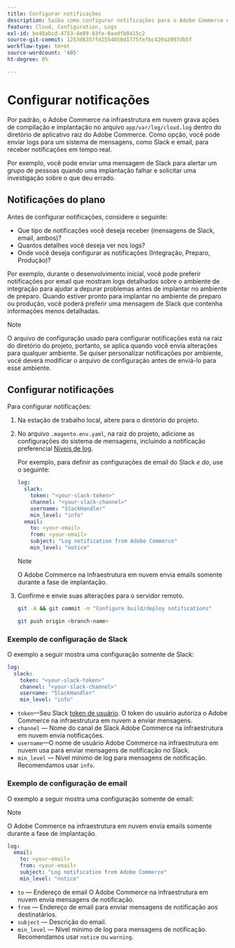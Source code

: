 ```yaml
---
title: Configurar notificações
description: Saiba como configurar notificações para o Adobe Commerce em ambientes de infraestrutura em nuvem.
feature: Cloud, Configuration, Logs
exl-id: be48abcd-4753-4e89-83fe-0aadfb0415c2
source-git-commit: 1253d8357fd2554050d1775fefbc420a2097db5f
workflow-type: tm+mt
source-wordcount: '405'
ht-degree: 0%

---
```


# Configurar notificações

Por padrão, o Adobe Commerce na infraestrutura em nuvem grava ações de compilação e implantação no arquivo `app/var/log/cloud.log` dentro do diretório de aplicativo raiz do Adobe Commerce. Como opção, você pode enviar logs para um sistema de mensagens, como Slack e email, para receber notificações em tempo real.

Por exemplo, você pode enviar uma mensagem de Slack para alertar um grupo de pessoas quando uma implantação falhar e solicitar uma investigação sobre o que deu errado.

## Notificações do plano

Antes de configurar notificações, considere o seguinte:

- Que tipo de notificações você deseja receber (mensagens de Slack, email, ambos)?
- Quantos detalhes você deseja ver nos logs?
- Onde você deseja configurar as notificações (Integração, Preparo, Produção)?

Por exemplo, durante o desenvolvimento inicial, você pode preferir notificações por email que mostram logs detalhados sobre o ambiente de integração para ajudar a depurar problemas antes de implantar no ambiente de preparo. Quando estiver pronto para implantar no ambiente de preparo ou produção, você poderá preferir uma mensagem de Slack que contenha informações menos detalhadas.

>[!NOTE]
>
>O arquivo de configuração usado para configurar notificações está na raiz do diretório do projeto, portanto, se aplica quando você envia alterações para qualquer ambiente. Se quiser personalizar notificações por ambiente, você deverá modificar o arquivo de configuração antes de enviá-lo para esse ambiente.

## Configurar notificações

Para configurar notificações:

1. Na estação de trabalho local, altere para o diretório do projeto.
1. No arquivo `.magento.env.yaml`, na raiz do projeto, adicione as configurações do sistema de mensagens, incluindo a notificação preferencial [Níveis de log](log-handlers.md#log-levels).

   Por exemplo, para definir as configurações de email do Slack _e do_, use o seguinte:

   ```yaml
   log:
     slack:
       token: "<your-slack-token>"
       channel: "<your-slack-channel>"
       username: "SlackHandler"
       min_level: "info"
     email:
       to: <your-email>
       from: <your-email>
       subject: "Log notification from Adobe Commerce"
       min_level: "notice"
   ```

   >[!NOTE]
   >
   >O Adobe Commerce na infraestrutura em nuvem envia emails somente durante a fase de implantação.

1. Confirme e envie suas alterações para o servidor remoto.

   ```bash
   git -A && git commit -m "Configure build/deploy notifications"
   ```

   ```bash
   git push origin <branch-name>
   ```

### Exemplo de configuração de Slack

O exemplo a seguir mostra uma configuração somente de Slack:

```yaml
log:
  slack:
    token: "<your-slack-token>"
    channel: "<your-slack-channel>"
    username: "SlackHandler"
    min_level: "info"
```

- `token`—Seu Slack [token de usuário](https://api.slack.com/docs/token-types#user). O token do usuário autoriza o Adobe Commerce na infraestrutura em nuvem a enviar mensagens.
- `channel` — Nome do canal de Slack Adobe Commerce na infraestrutura em nuvem envia notificações.
- `username`—O nome de usuário Adobe Commerce na infraestrutura em nuvem usa para enviar mensagens de notificação no Slack.
- `min_level` — Nível mínimo de log para mensagens de notificação. Recomendamos usar `info`.

### Exemplo de configuração de email

O exemplo a seguir mostra uma configuração somente de email:

>[!NOTE]
>
>O Adobe Commerce na infraestrutura em nuvem envia emails somente durante a fase de implantação.

```yaml
log:
  email:
    to: <your-email>
    from: <your-email>
    subject: "Log notification from Adobe Commerce"
    min_level: "notice"
```

- `to` — Endereço de email O Adobe Commerce na infraestrutura em nuvem envia mensagens de notificação.
- `from` — Endereço de email para enviar mensagens de notificação aos destinatários.
- `subject` — Descrição do email.
- `min_level` — Nível mínimo de log para mensagens de notificação. Recomendamos usar `notice` ou `warning`.
